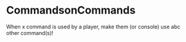 # CommandsonCommands
When x command is used by a player, make them (or console) use abc other command(s)!
